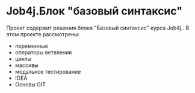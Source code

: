 # Job4j.Блок "базовый синтаксис"

Проект содержит решения блока "Базовый синтаксис" курса Job4j..
В этом проекте рассмотрены: 
- переменные
- операторы ветвления
- циклы
- массивы
- модульное тестирование
- IDEA
- Основы GIT